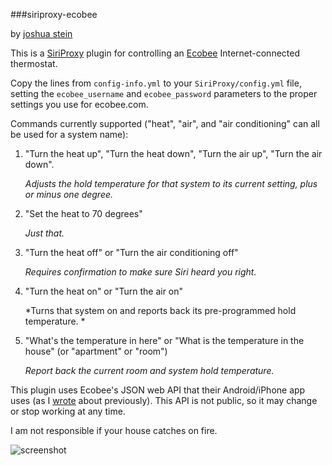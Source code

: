###siriproxy-ecobee

by [joshua stein](http://jcs.org/)

This is a [SiriProxy](https://github.com/plamoni/SiriProxy) plugin for controlling an [Ecobee](http://www.ecobee.com/) Internet-connected thermostat. 

Copy the lines from `config-info.yml` to your `SiriProxy/config.yml` file, setting the `ecobee_username` and `ecobee_password` parameters to the proper settings you use for ecobee.com.

Commands currently supported ("heat", "air", and "air conditioning" can all be used for a system name):

1. "Turn the heat up", "Turn the heat down", "Turn the air up", "Turn the air down".

    *Adjusts the hold temperature for that system to its current setting, plus or minus one degree.*

2. "Set the heat to 70 degrees"

    *Just that.*

3. "Turn the heat off" or "Turn the air conditioning off"

    *Requires confirmation to make sure Siri heard you right.*

4. "Turn the heat on" or "Turn the air on"

    *Turns that system on and reports back its pre-programmed hold temperature. *

5. "What's the temperature in here" or "What is the temperature in the house" (or "apartment" or "room")

    *Report back the current room and system hold temperature.*

This plugin uses Ecobee's JSON web API that their Android/iPhone app uses (as I [wrote](http://jcs.org/ecobee) about previously).  This API is not public, so it may change or stop working at any time.

I am not responsible if your house catches on fire.

![screenshot](http://i.imgur.com/QKuJ2l.jpg)
